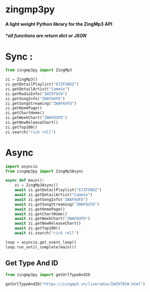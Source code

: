 # zingmp3py
#### A light weight Python library for the ZingMp3 API
##### *all functions are return dict or JSON

# Sync :
```py
from zingmp3py import ZingMp3

zi = ZingMp3()
zi.getDetailPlaylist("67ZFO8DZ")
zi.getDetailArtist("Cammie")
zi.getRadioInfo("IWZ979CW")
zi.getSongInfo("ZWAF6UFD")
zi.getSongStreaming("ZWAF6UFD")
zi.getHomePage()
zi.getChartHome()
zi.getWeekChart("ZWAF6UFD")
zi.getNewReleaseChart()
zi.getTop100()
zi.search("rick roll")
```

# Async
```py
import asyncio
from zingmp3py import ZingMp3Async

async def main():
    zi = ZingMp3Async()
    await zi.getDetailPlaylist("67ZFO8DZ")
    await zi.getDetailArtist("Cammie")
    await zi.getSongInfo("ZWAF6UFD")
    await zi.getSongStreaming("ZWAF6UFD")
    await zi.getHomePage()
    await zi.getChartHome()
    await zi.getWeekChart("ZWAF6UFD")
    await zi.getNewReleaseChart()
    await zi.getTop100()
    await zi.search("rick roll")

loop = asyncio.get_event_loop()
loop.run_until_complete(main())
```

## Get Type And ID

```py
from zingmp3py import getUrlTypeAndID

getUrlTypeAndID("https://zingmp3.vn/liveradio/IWZ979CW.html")
```
